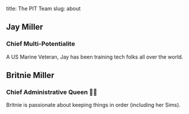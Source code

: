 title: The PIT Team
slug: about

<div class="level">
<h2 class="title is-5">
Jay Miller
</h2>

<h3 class="subtitle is-4">Chief Multi-Potentialite</h3>
<p>
A US Marine Veteran, Jay has been training tech folks all over the world.
</p>


<h2 class="title is-5">
Britnie Miller
</h2>
<h3 class="subtitle is-4">
Chief Administrative Queen 👸🏼
</h3>
<p>
Britnie is passionate about keeping things in order (including her Sims).
</p>
